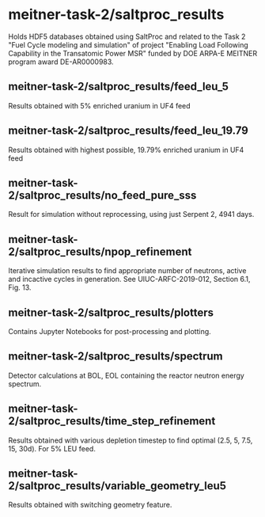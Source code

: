 # meitner-task-2/saltproc_results
Holds HDF5 databases obtained using SaltProc and related to the Task 2 "Fuel Cycle modeling and simulation" of project "Enabling Load Following Capability in the Transatomic Power MSR" funded by DOE ARPA-E MEITNER program award DE-AR0000983. 

## meitner-task-2/saltproc_results/feed_leu_5
Results obtained with 5% enriched uranium in UF4 feed

## meitner-task-2/saltproc_results/feed_leu_19.79
Results obtained with highest possible,  19.79% enriched uranium in UF4 feed

## meitner-task-2/saltproc_results/no_feed_pure_sss
Result for simulation without reprocessing, using just Serpent 2, 4941 days.

## meitner-task-2/saltproc_results/npop_refinement
Iterative simulation results to find appropriate number of neutrons, active and incactive cycles in generation. See UIUC-ARFC-2019-012, Section 6.1, Fig. 13.

## meitner-task-2/saltproc_results/plotters
Contains Jupyter Notebooks for post-processing and plotting.

## meitner-task-2/saltproc_results/spectrum
Detector calculations at BOL, EOL containing the reactor neutron energy spectrum.

## meitner-task-2/saltproc_results/time_step_refinement
Results obtained with various depletion timestep to find optimal (2.5, 5, 7.5, 15, 30d). For 5% LEU feed.

## meitner-task-2/saltproc_results/variable_geometry_leu5
Results obtained with switching geometry feature.
